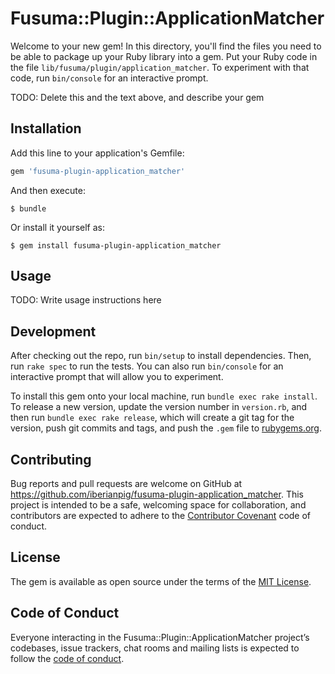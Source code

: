 # Fusuma::Plugin::ApplicationMatcher

Welcome to your new gem! In this directory, you'll find the files you need to be able to package up your Ruby library into a gem. Put your Ruby code in the file `lib/fusuma/plugin/application_matcher`. To experiment with that code, run `bin/console` for an interactive prompt.

TODO: Delete this and the text above, and describe your gem

## Installation

Add this line to your application's Gemfile:

```ruby
gem 'fusuma-plugin-application_matcher'
```

And then execute:

    $ bundle

Or install it yourself as:

    $ gem install fusuma-plugin-application_matcher

## Usage

TODO: Write usage instructions here

## Development

After checking out the repo, run `bin/setup` to install dependencies. Then, run `rake spec` to run the tests. You can also run `bin/console` for an interactive prompt that will allow you to experiment.

To install this gem onto your local machine, run `bundle exec rake install`. To release a new version, update the version number in `version.rb`, and then run `bundle exec rake release`, which will create a git tag for the version, push git commits and tags, and push the `.gem` file to [rubygems.org](https://rubygems.org).

## Contributing

Bug reports and pull requests are welcome on GitHub at https://github.com/iberianpig/fusuma-plugin-application_matcher. This project is intended to be a safe, welcoming space for collaboration, and contributors are expected to adhere to the [Contributor Covenant](http://contributor-covenant.org) code of conduct.

## License

The gem is available as open source under the terms of the [MIT License](https://opensource.org/licenses/MIT).

## Code of Conduct

Everyone interacting in the Fusuma::Plugin::ApplicationMatcher project’s codebases, issue trackers, chat rooms and mailing lists is expected to follow the [code of conduct](https://github.com/iberianpig/fusuma-plugin-application_matcher/blob/master/CODE_OF_CONDUCT.md).
